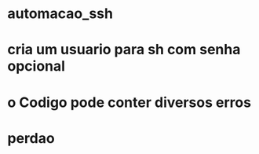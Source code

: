# automacao_ssh
# cria um usuario para sh com senha opcional
# o Codigo pode conter diversos erros
# perdao
